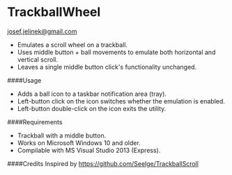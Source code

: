 TrackballWheel
==============
josef.jelinek@gmail.com

* Emulates a scroll wheel on a trackball.
* Uses middle button + ball movements to emulate both horizontal and vertical scroll.
* Leaves a single middle button click's functionality unchanged.

####Usage
* Adds a ball icon to a taskbar notification area (tray).
* Left-button click on the icon switches whether the emulation is enabled.
* Left-button double-click on the icon exits the utility.

####Requirements
* Trackball with a middle button.
* Works on Microsoft Windows 10 and older.
* Compilable with MS Visual Studio 2013 (Express).

####Credits
Inspired by https://github.com/Seelge/TrackballScroll
